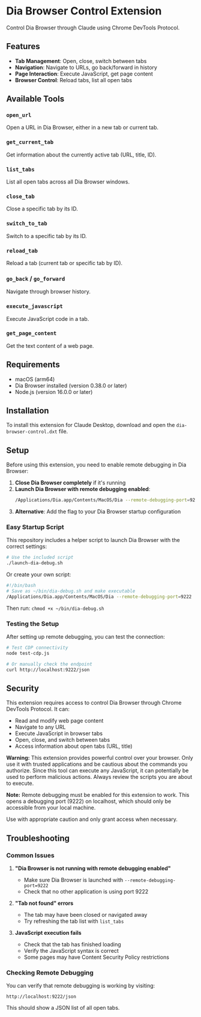 # Dia Browser Control Extension

Control Dia Browser through Claude using Chrome DevTools Protocol.

## Features

- **Tab Management**: Open, close, switch between tabs
- **Navigation**: Navigate to URLs, go back/forward in history
- **Page Interaction**: Execute JavaScript, get page content
- **Browser Control**: Reload tabs, list all open tabs

## Available Tools

### `open_url`
Open a URL in Dia Browser, either in a new tab or current tab.

### `get_current_tab`
Get information about the currently active tab (URL, title, ID).

### `list_tabs`
List all open tabs across all Dia Browser windows.

### `close_tab`
Close a specific tab by its ID.

### `switch_to_tab`
Switch to a specific tab by its ID.

### `reload_tab`
Reload a tab (current tab or specific tab by ID).

### `go_back` / `go_forward`
Navigate through browser history.

### `execute_javascript`
Execute JavaScript code in a tab.

### `get_page_content`
Get the text content of a web page.

## Requirements

- macOS (arm64)
- Dia Browser installed (version 0.38.0 or later)
- Node.js (version 16.0.0 or later)

## Installation

To install this extension for Claude Desktop, download and open the `dia-browser-control.dxt` file.

## Setup

Before using this extension, you need to enable remote debugging in Dia Browser:

1. **Close Dia Browser completely** if it's running
2. **Launch Dia Browser with remote debugging enabled**:
   ```bash
   /Applications/Dia.app/Contents/MacOS/Dia --remote-debugging-port=9222
   ```
3. **Alternative**: Add the flag to your Dia Browser startup configuration

### Easy Startup Script

This repository includes a helper script to launch Dia Browser with the correct settings:

```bash
# Use the included script
./launch-dia-debug.sh
```

Or create your own script:

```bash
#!/bin/bash
# Save as ~/bin/dia-debug.sh and make executable
/Applications/Dia.app/Contents/MacOS/Dia --remote-debugging-port=9222
```

Then run: `chmod +x ~/bin/dia-debug.sh`

### Testing the Setup

After setting up remote debugging, you can test the connection:

```bash
# Test CDP connectivity
node test-cdp.js

# Or manually check the endpoint
curl http://localhost:9222/json
```

## Security

This extension requires access to control Dia Browser through Chrome DevTools Protocol. It can:
- Read and modify web page content
- Navigate to any URL
- Execute JavaScript in browser tabs
- Open, close, and switch between tabs
- Access information about open tabs (URL, title)

**Warning:** This extension provides powerful control over your browser. Only use it with trusted applications and be cautious about the commands you authorize. Since this tool can execute any JavaScript, it can potentially be used to perform malicious actions. Always review the scripts you are about to execute.

**Note:** Remote debugging must be enabled for this extension to work. This opens a debugging port (9222) on localhost, which should only be accessible from your local machine.

Use with appropriate caution and only grant access when necessary.

## Troubleshooting

### Common Issues

1. **"Dia Browser is not running with remote debugging enabled"**
   - Make sure Dia Browser is launched with `--remote-debugging-port=9222`
   - Check that no other application is using port 9222

2. **"Tab not found" errors**
   - The tab may have been closed or navigated away
   - Try refreshing the tab list with `list_tabs`

3. **JavaScript execution fails**
   - Check that the tab has finished loading
   - Verify the JavaScript syntax is correct
   - Some pages may have Content Security Policy restrictions

### Checking Remote Debugging

You can verify that remote debugging is working by visiting:
```
http://localhost:9222/json
```

This should show a JSON list of all open tabs.